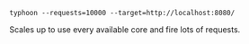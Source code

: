 `typhoon --requests=10000 --target=http://localhost:8080/`

Scales up to use every available core and fire lots of requests.
